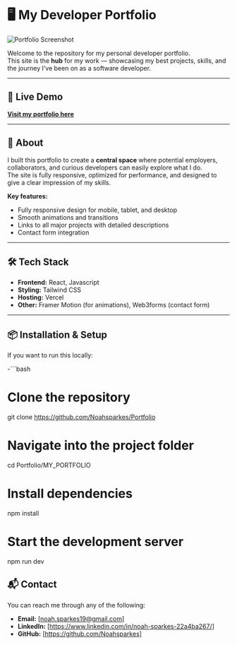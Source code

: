 # 🖥️ My Developer Portfolio

![Portfolio Screenshot](./src/assets/images/portfolio-screenshot.png) 

Welcome to the repository for my personal developer portfolio.  
This site is the **hub** for my work — showcasing my best projects, skills, and the journey I’ve been on as a software developer.

---

## 🚀 Live Demo
**[Visit my portfolio here](https://portfolio-8xil0llvy-noahsparkes-projects.vercel.app/)**

---

## 📜 About
I built this portfolio to create a **central space** where potential employers, collaborators, and curious developers can easily explore what I do.  
The site is fully responsive, optimized for performance, and designed to give a clear impression of my skills.

**Key features:**
- Fully responsive design for mobile, tablet, and desktop
- Smooth animations and transitions
- Links to all major projects with detailed descriptions
- Contact form integration

---

## 🛠️ Tech Stack
- **Frontend:** React, Javascript
- **Styling:** Tailwind CSS
- **Hosting:** Vercel 
- **Other:** Framer Motion (for animations), Web3forms (contact form)

---

## 📦 Installation & Setup
If you want to run this locally:

-```bash
# Clone the repository
git clone https://github.com/Noahsparkes/Portfolio

# Navigate into the project folder
cd Portfolio/MY_PORTFOLIO

# Install dependencies
npm install

# Start the development server
npm run dev


## 📬 Contact

You can reach me through any of the following:

- **Email:** [noah.sparkes19@gmail.com]
- **LinkedIn:** [https://www.linkedin.com/in/noah-sparkes-22a4ba267/]
- **GitHub:** [https://github.com/Noahsparkes]

